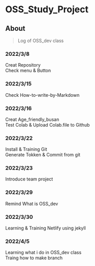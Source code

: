 # OSS_Study_Project
## About
> Log of OSS_dev class   

### 2022/3/8
Creat Repository   
Check menu & Button   

### 2022/3/15
Check How-to-write-by-Markdown   

### 2022/3/16
Creat Age_friendly_busan   
Test Colab & Upload Colab.file to Github   

### 2022/3/22
Install & Training Git   
Generate Tokken & Commit from git   

### 2022/3/23
Introduce team project   

### 2022/3/29
Remind What is OSS_dev   

### 2022/3/30
Learning & Training Netlify using jekyll   

### 2022/4/5
Learning what i do in OSS_dev class   
Traing how to make branch   
